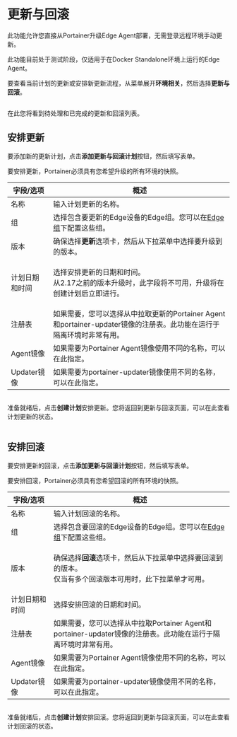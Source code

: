 # 更新与回滚

此功能允许您直接从Portainer升级Edge Agent部署，无需登录远程环境手动更新。

此功能目前处于测试阶段，仅适用于在Docker Standalone环境上运行的Edge Agent。

要查看当前计划的更新或安排新更新流程，从菜单展开**环境相关**，然后选择**更新与回滚**。

<figure><img src="..//assets/2.20-environments-update.gif" alt=""><figcaption></figcaption></figure>

在此您将看到待处理和已完成的更新和回滚列表。

## 安排更新

要添加新的更新计划，点击**添加更新与回滚计划**按钮，然后填写表单。

要安排更新，Portainer必须具有您希望升级的所有环境的快照。

| 字段/选项         | 概述                                                                                                                                                                                                      |
| ----------------- | ------------------------------------------------------------------------------------------------------------------------------------------------------------------------------------------------------- |
| 名称              | 输入计划更新的名称。                                                                                                                                                                                    |
| 组                | 选择包含要更新的Edge设备的Edge组。您可以在[Edge组](../../user/edge/groups.md)下配置这些组。                                                                                                             |
| 版本              | 确保选择**更新**选项卡，然后从下拉菜单中选择要升级到的版本。                                                                                                                                            |
| 计划日期和时间    | <p>选择安排更新的日期和时间。<br>从2.17之前的版本升级时，此字段将不可用，升级将在创建计划后立即进行。</p>                                                                                                |
| 注册表            | 如果需要，您可以选择从中拉取更新的Portainer Agent和portainer-updater镜像的注册表。此功能在运行于隔离环境时非常有用。                                                                                   |
| Agent镜像         | 如果需要为Portainer Agent镜像使用不同的名称，可以在此指定。                                                                                                                                             |
| Updater镜像       | 如果需要为portainer-updater镜像使用不同的名称，可以在此指定。                                                                                                                                           |

<figure><img src="..//assets/2.25.0-environment-update-rollback-add.png" alt=""><figcaption></figcaption></figure>

准备就绪后，点击**创建计划**安排更新。您将返回到更新与回滚页面，可以在此查看计划更新的状态。

<figure><img src="..//assets/2.25.0-environment-update-rollback-list.png" alt=""><figcaption></figcaption></figure>

## 安排回滚

要安排更新的回滚，点击**添加更新与回滚计划**按钮，然后填写表单。

要安排回滚，Portainer必须具有您希望回滚的所有环境的快照。

| 字段/选项         | 概述                                                                                                                                                                                                           |
| ----------------- | ------------------------------------------------------------------------------------------------------------------------------------------------------------------------------------------------------------ |
| 名称              | 输入计划回滚的名称。                                                                                                                                                                                         |
| 组                | 选择包含要回滚的Edge设备的Edge组。您可以在[Edge组](../../user/edge/groups.md)下配置这些组。                                                                                                                  |
| 版本              | <p>确保选择<strong>回滚</strong>选项卡，然后从下拉菜单中选择要回滚到的版本。<br>仅当有多个回滚版本可用时，此下拉菜单才可用。</p>                                                                              |
| 计划日期和时间    | 选择安排回滚的日期和时间。                                                                                                                                                                                   |
| 注册表            | 如果需要，您可以选择从中拉取Portainer Agent和portainer-updater镜像的注册表。此功能在运行于隔离环境时非常有用。                                                                                               |
| Agent镜像         | 如果需要为Portainer Agent镜像使用不同的名称，可以在此指定。                                                                                                                                                  |
| Updater镜像       | 如果需要为portainer-updater镜像使用不同的名称，可以在此指定。                                                                                                                                                |

<figure><img src="..//assets/2.25.0-environment-update-rollback-add-rollback.png" alt=""><figcaption></figcaption></figure>

准备就绪后，点击**创建计划**安排回滚。您将返回到更新与回滚页面，可以在此查看计划回滚的状态。
